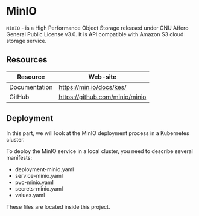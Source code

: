# MinIO

```MinIO``` - is a High Performance Object Storage released under GNU Affero General Public License v3.0. It is API compatible with Amazon S3 cloud storage service.

## Resources

| Resource | Web-site |
| ------ | ------ |
| Documentation | https://min.io/docs/kes/ |
| GitHub | https://github.com/minio/minio |

## Deployment

In this part, we will look at the MinIO deployment process in a Kubernetes cluster.

To deploy the MinIO service in a local cluster, you need to describe several manifests:

- deployment-minio.yaml
- service-minio.yaml
- pvc-minio.yaml
- secrets-minio.yaml
- values.yaml

These files are located inside this project.

